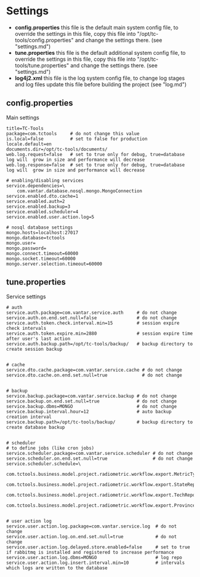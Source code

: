 # Settings #

* **config.properties** this file is the default main system config file, to override the settings in this file,
  copy this file into "/opt/tc-tools/config.properties" and change the settings there. (see "settings.md")
* **tune.properties** this file is the default additional system config file, to override the settings in this file,
  copy this file into "/opt/tc-tools/tune.properties" and change the settings there. (see "settings.md")
* **log4j2.xml** this file is the log system config file, to change log stages and log files update this file before
  building the project (see "log.md")


## config.properties ##
Main settings
    
    title=TC-Tools 
    package=com.tctools     # do not change this value
    is.local=false          # set to false for production
    locale.default=en
    documents.dir=/opt/tc-tools/documents/
    web.log.request=false   # set to true only for debug, true=database log will  grow in size and performance will decrease  
    web.log.response=false  # set to true only for debug, true=database log will  grow in size and performance will decrease

    # enabling/disabling services
    service.dependencies=\
        com.vantar.database.nosql.mongo.MongoConnection
    service.enabled.dto.cache=1
    service.enabled.auth=2
    service.enabled.backup=3
    service.enabled.scheduler=4
    service.enabled.user.action.log=5

    # nosql database settings
    mongo.hosts=localhost:27017
    mongo.database=tctools
    mongo.user=
    mongo.password=
    mongo.connect.timeout=60000
    mongo.socket.timeout=60000
    mongo.server.selection.timeout=60000

## tune.properties ##
Service settings

    # auth
    service.auth.package=com.vantar.service.auth     # do not change
    service.auth.on.end.set.null=false               # do not change
    service.auth.token.check.interval.min=15         # session expire check intervals 
    service.auth.token.expire.min=2880               # session expire time after user's last action
    service.auth.backup.path=/opt/tc-tools/backup/   # backup directory to create session backup
    
   
    # cache
    service.dto.cache.package=com.vantar.service.cache # do not change
    service.dto.cache.on.end.set.null=true             # do not change
    
    
    # backup
    service.backup.package=com.vantar.service.backup # do not change
    service.backup.on.end.set.null=true              # do not change
    service.backup.dbms=MONGO                        # do not change
    service.backup.interval.hour=12                  # auto backup creation interval
    service.backup.path=/opt/tc-tools/backup/        # backup directory to create database backup
    
    
    # scheduler
    # to define jobs (like cron jobs)
    service.scheduler.package=com.vantar.service.scheduler # do not change
    service.scheduler.on.end.set.null=true                 # do not change
    service.scheduler.schedule=\
        com.tctools.business.model.project.radiometric.workflow.export.MetricTypeReport.cacheCount,3:10,repeat;\
        com.tctools.business.model.project.radiometric.workflow.export.StateReport.cacheMonthlyOverview,2:50,repeat;\
        com.tctools.business.model.project.radiometric.workflow.export.TechReport.cacheStatistics,3:0,repeat;\
        com.tctools.business.model.project.radiometric.workflow.export.ProvinceReport.cacheStatistics,3:15,repeat
    
    
    # user action log
    service.user.action.log.package=com.vantar.service.log  # do not change
    service.user.action.log.on.end.set.null=true            # do not change
    service.user.action.log.delayed.store.enabled=false     # set to true if rabbitmq is installed and registered to increase performance
    service.user.action.log.dbms=MONGO                      # log repo
    service.user.action.log.insert.interval.min=10          # intervals which logs are written to the database
